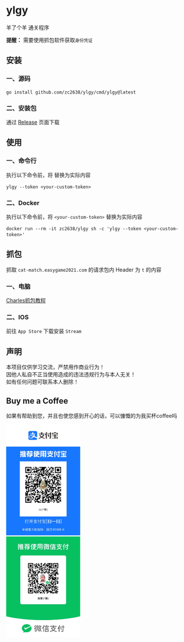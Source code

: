 # ylgy

羊了个羊 通关程序

**提醒：** 需要使用抓包软件获取`身份凭证`

## 安装

### 一、源码

```shell
go install github.com/zc2638/ylgy/cmd/ylgy@latest
```

### 二、安装包

通过 [Release](https://github.com/zc2638/ylgy/releases) 页面下载

## 使用

### 一、命令行

执行以下命令前，将 <your-custom-token> 替换为实际内容

```shell
ylgy --token <your-custom-token>
```

### 二、Docker

执行以下命令前，将 `<your-custom-token>` 替换为实际内容

```shell
docker run --rm -it zc2638/ylgy sh -c 'ylgy --token <your-custom-token>' 
```

## 抓包

抓取 `cat-match.easygame2021.com` 的请求包内 Header 为 `t` 的内容

### 一、电脑

[Charles抓包教程](https://www.jianshu.com/p/ff85b3dac157)

### 二、IOS

前往 `App Store` 下载安装 `Stream`

## 声明

本项目仅供学习交流，严禁用作商业行为！  
因他人私自不正当使用造成的违法违规行为与本人无关！  
如有任何问题可联系本人删除！

## Buy me a Coffee

如果有帮助到您，并且也使您感到开心的话，可以慷慨的为我买杯coffee吗

<img src="./images/alipay.jpeg" alt="alipay" width="200" />
<br/>
<img src="./images/wechat.jpeg" alt="wechat" width="200" />
